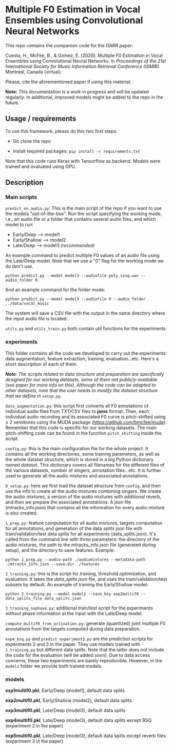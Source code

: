 # Multiple F0 Estimation in Vocal Ensembles using Convolutional Neural Networks

This repo contains the companion code for the ISMIR paper:

Cuesta, H., McFee, B., & Gómez, E. (2020). Multiple F0 Estimation in Vocal Ensembles using Convolutional Neural
Networks. In _Proceedings of the 21st International Society for Music Information Retrieval Conference (ISMIR)._ 
Montreal, Canada (virtual).

Please, cite the aforementioned paper if using this material.

**Note:** This documentation is a work in progress and will be updated regularly. In additional, improved
models might be added to the repo in the future.

## Usage / requirements

To use this framework, please do this two first steps: 

* Git clone the repo

* Install required packages: ```pip install -r requirements.txt```

Note that this code runs Keras with Tensorflow as backend. Models were trained and evaluated using GPU.


## Description

### Main scripts
```predict_on_audio.py```:
This is the main script of the repo if you want to use the models "out-of-the-box".
Run the script specifying the working mode, i.e., an audio file or a folder that contains several audio files, and
which model to run:

* Early/Deep --> model1
* Early/Shallow --> model2
* Late/Deep --> model3 _(recommended)_

An example command to predict multiple F0 values of an audio file using the Late/Deep model. Note that we use a "0"
flag for the working mode we do don't use.

```
python predict.py --model model3 --audiofile poly_sing.wav --audio_folder 0
```

And an example command for the folder mode:
```
python predict.py --model model3 --audiofile 0 --audio_folder ../data/vocal_music
```

The system will save a CSV file with the output in the same directory where the input audio file is located.

```utils.py``` and ```utils_train.py``` both contain util functions for the experiments.

### experiments

This folder contains all the code we developed to carry out the experiments: data augmentation, feature extraction, 
training, evaluation...etc. Here's a short description of each of them.

_**Note**: The scripts related to data structure and preparation are specifically designed for our working datasets, 
some of them not publicly-available (see paper for more info on this). Although the code can be adapted to 
other datasets, note that the user needs to modify the dataset structure that we define in ```setup.py```._

```data_augmentation.py```: this script first converts all F0 annotations of individual audio files from TXT/CSV 
files to **jams** format. Then, each individual audio recording and its associated F0 curve is pitch-shifted using 
± 2 semitones using the MUDA package (https://github.com/bmcfee/muda). Remember that this code is specific for our 
working datasets. The main pitch-shifting code can be found in the function ```pitch_shifting``` inside the script.

```config.py```: this is the main configuration file for the whole project. It contains all the working directories, 
some training parameters, as well as the whole dataset structure, which is stored in a big Python dictionary 
named _dataset_. This dictionary covers all filenames for the different files of the various datasets, number of singers,
annotation files...etc. It is further used to generate all the audio mixtures and associated annotations.

```0_setup.py```: here we first load the dataset structure from ```config```, and then use the info to create all 
the audio mixtures combining singers. We create the audio mixtures, a version of the audio mixtures with additional 
reverb, and then we prepare the associated annotations. A json file (mtracks_info.json) that contains all the
information for every audio mixture is also created.

```1_prep.py```: feature computation for all audio mixtures, targets computation for all annotations, and generation
of the data splits json file with train/validation/test data splits for all experiments (data_splits.json). 
It's called from the command line with three parameters: the directory of the audio mixtures, the path to the 
mtracks_info.json file (generated during setup), and the directory to save features. Example:
```
python 1_prep.py --audio-path ./audiomixtures --metadata-path ./mtracks_info.json --save-dir ./features
```

```2_training.py```: this is the script for training, threshold optimization, and evaluation. It takes the 
_data_splits.json_ file, and uses the train/validation/test subsets by default. An example of training the 
Early/Shallow model:
```
python 2_training.py --model model2 --save_key exp2multif0 --data_splits_file data_splits.json
```

```3_training_nophase.py```: additional train/test script for the experiments without phase information at the input 
with the Late/Deep model.

```compute_multif0_from_activation.py```: generate (quantized) joint multiple F0 annotations
from the targets computed during data preparation. 

```exp4_bsq.py``` and ```predict_experiment5.py``` are the prediction scripts for experiments 2 and 3 in the paper.
They use models trained with ```2_training.py``` but different data splits. Note that the latter does not include
the code for the evaluation (will be added soon).
Due to data access concerns, these two experiments are barely reproducible. 
However, in the ```models``` folder we provide both trained models.

### models

**exp1multif0.pkl**, Early/Deep (model1), default data splits

**exp2multif0.pkl**, Early/Shallow (model2), default data splits

**exp3multif0.pkl**, Late/Deep (model3), default data splits

**exp4multif0.pkl**, Late/Deep (model3), default data splits except BSQ (experiment 2 in the paper)

**exp5multif0.pkl**, Late/Deep (model3), default data splits except reverb files (experiment 3 in the paper)








